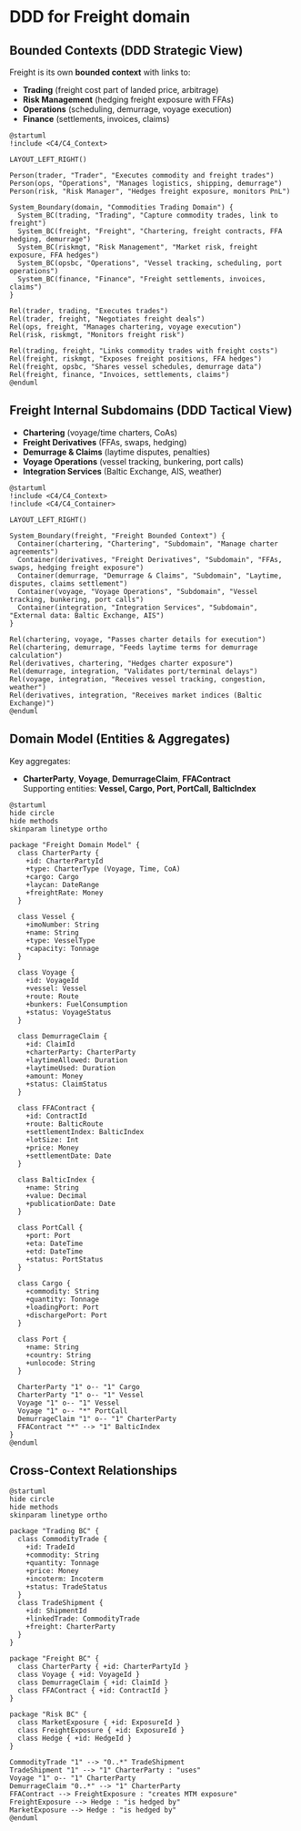 
# DDD for Freight domain

## Bounded Contexts (DDD Strategic View)

Freight is its own **bounded context** with links to:  
- **Trading** (freight cost part of landed price, arbitrage)  
- **Risk Management** (hedging freight exposure with FFAs)  
- **Operations** (scheduling, demurrage, voyage execution)  
- **Finance** (settlements, invoices, claims)  

```plantuml
@startuml
!include <C4/C4_Context>

LAYOUT_LEFT_RIGHT()

Person(trader, "Trader", "Executes commodity and freight trades")
Person(ops, "Operations", "Manages logistics, shipping, demurrage")
Person(risk, "Risk Manager", "Hedges freight exposure, monitors PnL")

System_Boundary(domain, "Commodities Trading Domain") {
  System_BC(trading, "Trading", "Capture commodity trades, link to freight")
  System_BC(freight, "Freight", "Chartering, freight contracts, FFA hedging, demurrage")
  System_BC(riskmgt, "Risk Management", "Market risk, freight exposure, FFA hedges")
  System_BC(opsbc, "Operations", "Vessel tracking, scheduling, port operations")
  System_BC(finance, "Finance", "Freight settlements, invoices, claims")
}

Rel(trader, trading, "Executes trades")
Rel(trader, freight, "Negotiates freight deals")
Rel(ops, freight, "Manages chartering, voyage execution")
Rel(risk, riskmgt, "Monitors freight risk")

Rel(trading, freight, "Links commodity trades with freight costs")
Rel(freight, riskmgt, "Exposes freight positions, FFA hedges")
Rel(freight, opsbc, "Shares vessel schedules, demurrage data")
Rel(freight, finance, "Invoices, settlements, claims")
@enduml
```


## Freight Internal Subdomains (DDD Tactical View)

- **Chartering** (voyage/time charters, CoAs)  
- **Freight Derivatives** (FFAs, swaps, hedging)  
- **Demurrage & Claims** (laytime disputes, penalties)  
- **Voyage Operations** (vessel tracking, bunkering, port calls)  
- **Integration Services** (Baltic Exchange, AIS, weather)  

```plantuml
@startuml
!include <C4/C4_Context>
!include <C4/C4_Container>

LAYOUT_LEFT_RIGHT()

System_Boundary(freight, "Freight Bounded Context") {
  Container(chartering, "Chartering", "Subdomain", "Manage charter agreements")
  Container(derivatives, "Freight Derivatives", "Subdomain", "FFAs, swaps, hedging freight exposure")
  Container(demurrage, "Demurrage & Claims", "Subdomain", "Laytime, disputes, claims settlement")
  Container(voyage, "Voyage Operations", "Subdomain", "Vessel tracking, bunkering, port calls")
  Container(integration, "Integration Services", "Subdomain", "External data: Baltic Exchange, AIS")
}

Rel(chartering, voyage, "Passes charter details for execution")
Rel(chartering, demurrage, "Feeds laytime terms for demurrage calculation")
Rel(derivatives, chartering, "Hedges charter exposure")
Rel(demurrage, integration, "Validates port/terminal delays")
Rel(voyage, integration, "Receives vessel tracking, congestion, weather")
Rel(derivatives, integration, "Receives market indices (Baltic Exchange)")
@enduml
```


## Domain Model (Entities & Aggregates)

Key aggregates:  
- **CharterParty**, **Voyage**, **DemurrageClaim**, **FFAContract**  
Supporting entities: **Vessel, Cargo, Port, PortCall, BalticIndex**  

```plantuml
@startuml
hide circle
hide methods
skinparam linetype ortho

package "Freight Domain Model" {
  class CharterParty {
    +id: CharterPartyId
    +type: CharterType (Voyage, Time, CoA)
    +cargo: Cargo
    +laycan: DateRange
    +freightRate: Money
  }

  class Vessel {
    +imoNumber: String
    +name: String
    +type: VesselType
    +capacity: Tonnage
  }

  class Voyage {
    +id: VoyageId
    +vessel: Vessel
    +route: Route
    +bunkers: FuelConsumption
    +status: VoyageStatus
  }

  class DemurrageClaim {
    +id: ClaimId
    +charterParty: CharterParty
    +laytimeAllowed: Duration
    +laytimeUsed: Duration
    +amount: Money
    +status: ClaimStatus
  }

  class FFAContract {
    +id: ContractId
    +route: BalticRoute
    +settlementIndex: BalticIndex
    +lotSize: Int
    +price: Money
    +settlementDate: Date
  }

  class BalticIndex {
    +name: String
    +value: Decimal
    +publicationDate: Date
  }

  class PortCall {
    +port: Port
    +eta: DateTime
    +etd: DateTime
    +status: PortStatus
  }

  class Cargo {
    +commodity: String
    +quantity: Tonnage
    +loadingPort: Port
    +dischargePort: Port
  }

  class Port {
    +name: String
    +country: String
    +unlocode: String
  }

  CharterParty "1" o-- "1" Cargo
  CharterParty "1" o-- "1" Vessel
  Voyage "1" o-- "1" Vessel
  Voyage "1" o-- "*" PortCall
  DemurrageClaim "1" o-- "1" CharterParty
  FFAContract "*" --> "1" BalticIndex
}
@enduml
```


## Cross-Context Relationships

```plantuml
@startuml
hide circle
hide methods
skinparam linetype ortho

package "Trading BC" {
  class CommodityTrade {
    +id: TradeId
    +commodity: String
    +quantity: Tonnage
    +price: Money
    +incoterm: Incoterm
    +status: TradeStatus
  }
  class TradeShipment {
    +id: ShipmentId
    +linkedTrade: CommodityTrade
    +freight: CharterParty
  }
}

package "Freight BC" {
  class CharterParty { +id: CharterPartyId }
  class Voyage { +id: VoyageId }
  class DemurrageClaim { +id: ClaimId }
  class FFAContract { +id: ContractId }
}

package "Risk BC" {
  class MarketExposure { +id: ExposureId }
  class FreightExposure { +id: ExposureId }
  class Hedge { +id: HedgeId }
}

CommodityTrade "1" --> "0..*" TradeShipment
TradeShipment "1" --> "1" CharterParty : "uses"
Voyage "1" o-- "1" CharterParty
DemurrageClaim "0..*" --> "1" CharterParty
FFAContract --> FreightExposure : "creates MTM exposure"
FreightExposure --> Hedge : "is hedged by"
MarketExposure --> Hedge : "is hedged by"
@enduml
```
